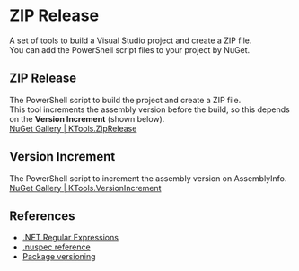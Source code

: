 # ZIP Release
A set of tools to build a Visual Studio project and create a ZIP file.  
You can add the PowerShell script files to your project by NuGet.

## ZIP Release
The PowerShell script to build the project and create a ZIP file.  
This tool increments the assembly version before the build, so this depends on the **Version Increment** (shown below).  
[NuGet Gallery | KTools.ZipRelease](https://www.nuget.org/packages/KTools.ZipRelease/)

## Version Increment
The PowerShell script to increment the assembly version on AssemblyInfo.  
[NuGet Gallery | KTools.VersionIncrement](https://www.nuget.org/packages/KTools.VersionIncrement/)

## References
- [.NET Regular Expressions](https://msdn.microsoft.com/library/hs600312.aspx)
- [.nuspec reference](https://docs.microsoft.com/en-us/nuget/schema/nuspec)
- [Package versioning](https://docs.microsoft.com/en-us/nuget/reference/package-versioning)

